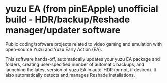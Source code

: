 # yuzu EA (from pinEApple) unofficial build - HDR/backup/Reshade manager/updater software
Public coding/software projects related to video gaming and emulation with open-source Yuzu and Yuzu Early Action (EA).

This software hands-off, automatically updates your yuzu EA package and folders, creating user-specified number of automatic backups, and launching the latest version of yuzu EA in auto-HDR (or not, if desired). It also automatically detects and manages Reshade installations.
